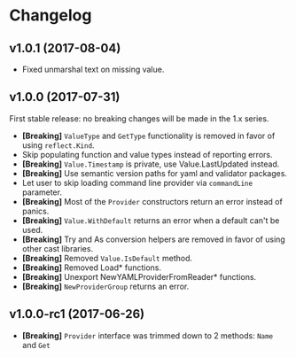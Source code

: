 # Changelog

## v1.0.1 (2017-08-04)

- Fixed unmarshal text on missing value.

## v1.0.0 (2017-07-31)

First stable release: no breaking changes will be made in the 1.x series.

- **[Breaking]** `ValueType` and `GetType` functionality is removed in favor of using
  `reflect.Kind`.
- Skip populating function and value types instead of reporting errors.
- **[Breaking]** `Value.Timestamp` is private, use Value.LastUpdated instead.
- **[Breaking]** Use semantic version paths for yaml and validator packages.
- Let user to skip loading command line provider via `commandLine` parameter.
- **[Breaking]** Most of the `Provider` constructors return an error instead of panics.
- **[Breaking]** `Value.WithDefault` returns an error when a default can't be used.
- **[Breaking]** Try and As conversion helpers are removed in favor of using
  other cast libraries.
- **[Breaking]** Removed `Value.IsDefault` method.
- **[Breaking]** Removed Load* functions.
- **[Breaking]** Unexport NewYAMLProviderFromReader* functions.
- **[Breaking]** `NewProviderGroup` returns an error.

## v1.0.0-rc1 (2017-06-26)

- **[Breaking]** `Provider` interface was trimmed down to 2 methods: `Name` and `Get`